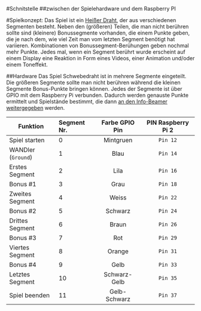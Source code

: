#Schnitstelle
##zwischen der Spielehardware und dem Raspberry PI

#Spielkonzept:
Das Spiel ist ein [Heißer Draht](https://de.wikipedia.org/wiki/Hei%C3%9Fer_Draht_(Spiel) "Wikipedia"), der aus verschiedenen Segmenten besteht.
Neben den (größeren) Teilen, die man nicht berühren sollte sind (kleinere) Bonussegmente vorhanden, die einem Punkte geben, die je nach dem, wie viel Zeit man vom letzten Segment benötigt hat variieren. Kombinationen von Bonussegment-Berühungen geben nochmal mehr Punkte.
Jedes mal, wenn ein Segment berührt wurde erscheint auf einem Display eine Reaktion in Form eines Videos, einer Animation und/oder einem Toneffekt.

##Hardware
Das Spiel Schwebedraht ist in mehrere Segmente eingeteilt. Die größeren Segmente sollte man nicht berühren während die kleinen Segmente Bonus-Punkte bringen können.
Jedes der Segmente ist über GPIO mit dem Raspberry Pi verbunden. Dadurch werden genauste Punkte ermittelt und Spielstände bestimmt, die dann [an den Info-Beamer weitergegeben](https://github.com/see-base/schwebedraht/blob/master/medien/README.md "medien/README.md") werden.

| Funktion       | Segment Nr. | Farbe GPIO Pin | PIN Raspberry Pi **2** |
| ---------------|:------------| :------------: | :-------:|
| Spiel starten  | 0           | Mintgruen      | `Pin 12` |
| WANDler (`Ground`)| 1        | Blau           | `Pin 14` |
| Erstes Segment | 2           | Lila           | `Pin 16` |
| Bonus #1       | 3           | Grau           | `Pin 18` |
| Zweites Segment| 4           | Weiss          | `Pin 22` |
| Bonus #2       | 5           | Schwarz        | `Pin 24` |
| Drittes Segment| 6           | Braun          | `Pin 26` |
| Bonus #3       | 7           | Rot            | `Pin 29` |
| Viertes Segment| 8           | Orange         | `Pin 31` |
| Bonus #4       | 9           | Gelb           | `Pin 33` |
| Letztes Segment| 10          | Schwarz-Gelb   | `Pin 35` |
| Spiel beenden  | 11          | Gelb-Schwarz   | `Pin 37` |
